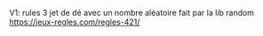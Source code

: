 V1: 
  rules
3 jet de dé avec un nombre aléatoire fait par la lib random
https://jeux-regles.com/regles-421/
